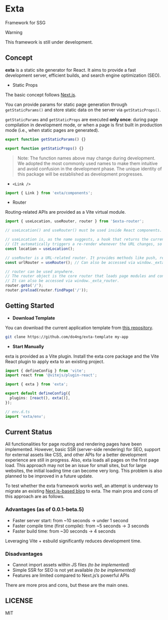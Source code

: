 # Exta

Framework for SSG

> [!WARNING]  
> This framework is still under development.

## Concept

**exta** is a static site generator for React.
It aims to provide a fast development server, efficient builds, and search engine optimization (SEO).

- Static Props

The basic concept follows [Next.js](https://nextjs.org).

You can provide params for static page generation through `getStaticParams()` and store static data on the server via `getStaticProps()`.

`getStaticParams` and `getStaticProps` are executed **only once**: during page compilation in development mode, or when a page is first built in production mode (i.e., when static pages are generated).

```ts
export function getStaticParams() {}

export function getStaticProps() {}
```

> Note: The function names above may change during development. We adopted the most commonly used names to make them intuitive and avoid confusion in the development phase. The unique identity of this package will be established as development progresses.

- `<Link />`

```ts
import { Link } from 'exta/components';
```

- Router

Routing-related APIs are provided as a Vite virtual module.

```ts
import { useLocation, useRouter, router } from '$exta-router';

// useLocation() and useRouter() must be used inside React components.

// useLocation is, as the name suggests, a hook that returns the current location.
// (It automatically triggers a re-render whenever the URL changes, so "hook" is the correct term here.)
const location = useLocation();

// useRouter is a URL-related router. It provides methods like push, replace, etc.
const urlRouter = useRouter(); // Can also be accessed via window._exta_useRouter

// router can be used anywhere.
// The router object is the core router that loads page modules and controls the entire page.
// It can also be accessed via window._exta_router.
router.goto('/');
router.preload(router.findPage('/'));
```

## Getting Started

- **Download Template**

You can download the current application template from [this repository](https://github.com/do4ng/exta-template).

```bash
git clone https://github.com/do4ng/exta-template my-app
```

- **Start Manually**

exta is provided as a Vite plugin.
Install the exta core package and the Vite React plugin to apply exta to an existing project.

```ts
import { defineConfig } from 'vite';
import react from '@vitejs/plugin-react';

import { exta } from 'exta';

export default defineConfig({
  plugins: [react(), exta()],
});
```

```ts
// env.d.ts
import 'exta/env';
```

## Current Status

All functionalities for page routing and rendering pages have been implemented. However, basic SSR (server-side rendering) for SEO, support for external assets like CSS, and other APIs for a better development experience are still in progress. Also, exta loads all pages on the first page load.
This approach may not be an issue for small sites, but for large websites, the initial loading time can become very long. This problem is also planned to be improved in a future update.

To test whether the exta framework works well, an attempt is underway to migrate an existing [Next.js-based blog](https://do4ng.vercel.app) to exta. The main pros and cons of this approach are as follows.

### Advantages (as of 0.0.1-beta.5)

- Faster server start: from \~10 seconds → under 1 second
- Faster compile time (first compile): from \~5 seconds → 3 seconds
- Faster build time: from \~30 seconds → 4 seconds

Leveraging Vite + esbuild significantly reduces development time.

### Disadvantages

- Cannot import assets within JS files _(to be implemented)_
- Simple SSR for SEO is not yet available _(to be implemented)_
- Features are limited compared to Next.js’s powerful APIs

There are more pros and cons, but these are the main ones.

## LICENSE

MIT
